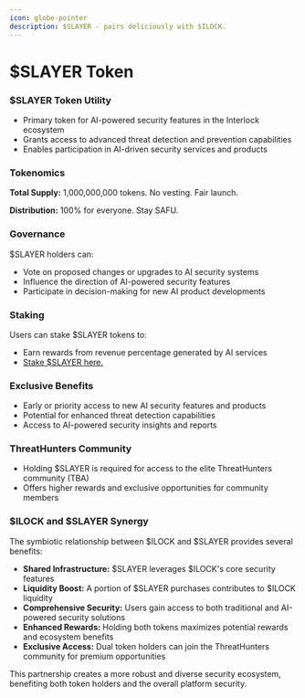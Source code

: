 ```yaml
---
icon: globe-pointer
description: $SLAYER - pairs deliciously with $ILOCK.
---
```


# $SLAYER Token

### $SLAYER Token Utility

* Primary token for AI-powered security features in the Interlock ecosystem
* Grants access to advanced threat detection and prevention capabilities
* Enables participation in AI-driven security services and products

### Tokenomics

**Total Supply:** 1,000,000,000 tokens. No vesting. Fair launch.

**Distribution:** 100% for everyone. Stay SAFU.

### Governance

$SLAYER holders can:

* Vote on proposed changes or upgrades to AI security systems
* Influence the direction of AI-powered security features
* Participate in decision-making for new AI product developments

### Staking

Users can stake $SLAYER tokens to:

* Earn rewards from revenue percentage generated by AI services
* [Stake $SLAYER here.](https://app.unvest.io/projects/8453/0x6379219890843c0b9e3160044de072ced66baab2/staking-pools/0x39842d9f4d072415f4b38758f8b11418ee65027e)

### Exclusive Benefits

* Early or priority access to new AI security features and products
* Potential for enhanced threat detection capabilities
* Access to AI-powered security insights and reports

### ThreatHunters Community

* Holding $SLAYER is required for access to the elite ThreatHunters community (TBA)
* Offers higher rewards and exclusive opportunities for community members

### $ILOCK and $SLAYER Synergy

The symbiotic relationship between $ILOCK and $SLAYER provides several benefits:

* **Shared Infrastructure:** $SLAYER leverages $ILOCK's core security features
* **Liquidity Boost:** A portion of $SLAYER purchases contributes to $ILOCK liquidity
* **Comprehensive Security:** Users gain access to both traditional and AI-powered security solutions
* **Enhanced Rewards:** Holding both tokens maximizes potential rewards and ecosystem benefits
* **Exclusive Access:** Dual token holders can join the ThreatHunters community for premium opportunities

This partnership creates a more robust and diverse security ecosystem, benefiting both token holders and the overall platform security.

